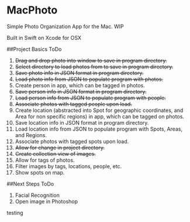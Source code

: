 # MacPhoto
Simple Photo Organization App for the Mac. WIP

Built in Swift on Xcode for OSX

##Project Basics ToDo

1. <del>Drag and drop photo into window to save in program directory.</del>
2. <del>Select directory to load photos from to save in program directory.</del>
3. <del>Save photo info in JSON format in program directory.</del>
4. <del>Load photo info from JSON to populate program with photos.</del>
5. Create person in app, which can be tagged in photos.
6. <del>Save person info in JSON format in program directory.</del>
7. <del>Load person info from JSON to populate program with people.</del>
8. <del>Associate photos with tagged people upon load.</del>
9. Create location (abstracted into Spot for geographic coordinates, and Area for non specific regions) in app, which can be tagged on photos.
10. Save location info in JSON format in program directory.
11. Load location info from JSON to populate program with Spots, Areas, and Regions.
12. Associate photos with tagged spots upon load.
13. <del>Allow for change in project directory.</del>
14. <del>Create collection view of images.</del>
15. Allow for tags of photos.
16. Filter images by tags, locations, people, etc.
17. Show spots on map.

##Next Steps ToDo
1. Facial Recognition
2. Open image in Photoshop

testing
